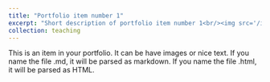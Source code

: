 ```yaml
---
title: "Portfolio item number 1"
excerpt: "Short description of portfolio item number 1<br/><img src='/images/500x300.png'>"
collection: teaching
---
```


This is an item in your portfolio. It can be have images or nice text. If you name the file .md, it will be parsed as markdown. If you name the file .html, it will be parsed as HTML. 
